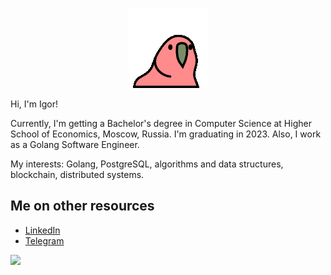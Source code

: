 <p align="center">
  <img src="https://github.com/LoDThe/LoDThe/blob/main/slowparrot.gif?raw=true">
</p>

Hi, I'm Igor!

Currently, I'm getting a Bachelor's degree in Computer Science at Higher School of Economics, Moscow, Russia. I'm graduating in 2023. Also, I work as a Golang Software Engineer.

My interests: Golang, PostgreSQL, algorithms and data structures, blockchain, distributed systems.

## Me on other resources
- [LinkedIn](https://www.linkedin.com/in/baliukigor)
- [Telegram](https://t.me/lodthe)


![](https://komarev.com/ghpvc/?username=lodthe)
